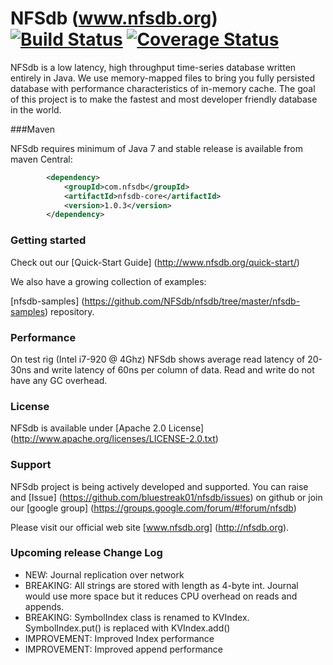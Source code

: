NFSdb (www.nfsdb.org) [![Build Status](https://secure.travis-ci.org/NFSdb/nfsdb.png?branch=master)](http://travis-ci.org/NFSdb/nfsdb)   [![Coverage Status](https://coveralls.io/repos/NFSdb/nfsdb/badge.png)](https://coveralls.io/r/NFSdb/nfsdb)
=====================

NFSdb is a low latency, high throughput time-series database written entirely in Java. We use memory-mapped files to bring you fully persisted database with performance characteristics of in-memory cache.
The goal of this project is to make the fastest and most developer friendly database in the world.


###Maven

NFSdb requires minimum of Java 7 and stable release is available from maven Central:

```xml
        <dependency>
            <groupId>com.nfsdb</groupId>
            <artifactId>nfsdb-core</artifactId>
            <version>1.0.3</version>
        </dependency>

```

### Getting started

Check out our [Quick-Start Guide] (http://www.nfsdb.org/quick-start/)

We also have a growing collection of examples:
 
[nfsdb-samples] (https://github.com/NFSdb/nfsdb/tree/master/nfsdb-samples) repository.

### Performance

On test rig (Intel i7-920 @ 4Ghz) NFSdb shows average read latency of 20-30ns and write latency of 60ns per column of data. Read and write do not have any GC overhead.

### License

NFSdb is available under [Apache 2.0 License] (http://www.apache.org/licenses/LICENSE-2.0.txt)

### Support

NFSdb project is being actively developed and supported. You can raise and [Issue] (https://github.com/bluestreak01/nfsdb/issues) on github or join our [google group] (https://groups.google.com/forum/#!forum/nfsdb)

Please visit our official web site [www.nfsdb.org] (http://nfsdb.org).

### Upcoming release Change Log

- NEW: Journal replication over network
- BREAKING: All strings are stored with length as 4-byte int. Journal would use more space but it reduces CPU overhead on reads and appends.
- BREAKING: SymbolIndex class is renamed to KVIndex. SymbolIndex.put() is replaced with KVIndex.add()
- IMPROVEMENT: Improved Index performance
- IMPROVEMENT: Improved append performance
